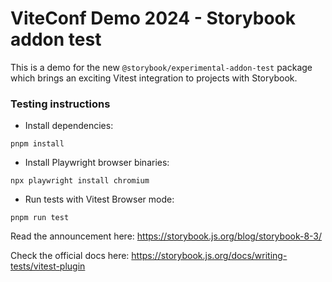 # ViteConf Demo 2024 - Storybook addon test

This is a demo for the new `@storybook/experimental-addon-test` package which brings an exciting Vitest integration to projects with Storybook.

### Testing instructions

- Install dependencies:
```
pnpm install
```

- Install Playwright browser binaries:
```
npx playwright install chromium
```

- Run tests with Vitest Browser mode:
```
pnpm run test
```

Read the announcement here:
https://storybook.js.org/blog/storybook-8-3/

Check the official docs here:
https://storybook.js.org/docs/writing-tests/vitest-plugin